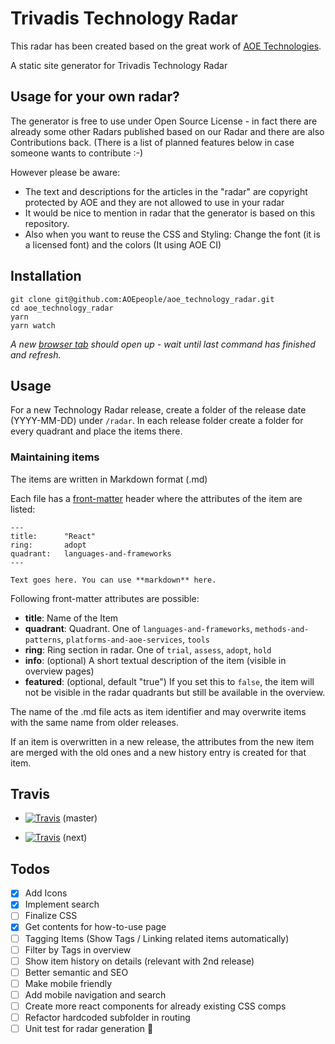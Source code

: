 # Trivadis Technology Radar

This radar has been created based on the great work of [AOE Technologies](https://github.com/TrivadisPF/aoe_technology_radar).

A static site generator for Trivadis Technology Radar

## Usage for your own radar?
The generator is free to use under Open Source License - in fact there are already some other Radars published based on our Radar and there are also Contributions back.
(There is a list of planned features below in case someone wants to contribute :-)

However please be aware:
* The text and descriptions for the articles in the "radar" are copyright protected by AOE and they are not allowed to use in your radar
* It would be nice to mention in radar that the generator is based on this repository.
* Also when you want to reuse the CSS and Styling: Change the font (it is a licensed font) and the colors (It using AOE CI)

## Installation

```
git clone git@github.com:AOEpeople/aoe_technology_radar.git
cd aoe_technology_radar
yarn
yarn watch
```

_A new [browser tab](http://127.0.0.1:8080/techradar) should open up - wait
until last command has finished and refresh._

## Usage

For a new Technology Radar release, create a folder of the release date
(YYYY-MM-DD) under `/radar`. In each release folder create a folder for every
quadrant and place the items there.

### Maintaining items

The items are written in Markdown format (.md)

Each file has a [front-matter](https://github.com/jxson/front-matter) header
where the attributes of the item are listed:

```
---
title:      "React"
ring:       adopt
quadrant:   languages-and-frameworks
---

Text goes here. You can use **markdown** here.
```

Following front-matter attributes are possible:

* **title**: Name of the Item
* **quadrant**: Quadrant. One of `languages-and-frameworks`,
  `methods-and-patterns`, `platforms-and-aoe-services`, `tools`
* **ring**: Ring section in radar. One of `trial`, `assess`, `adopt`, `hold`
* **info**: (optional) A short textual description of the item (visible in
  overview pages)
* **featured**: (optional, default "true") If you set this to `false`, the item
  will not be visible in the radar quadrants but still be available in the overview.

The name of the .md file acts as item identifier and may overwrite items with
the same name from older releases.

If an item is overwritten in a new release, the attributes from the new item are
merged with the old ones and a new history entry is created for that item.

## Travis

* [![Travis](https://api.travis-ci.org/AOEpeople/aoe_technology_radar.svg?branch=master)](https://travis-ci.org/AOEpeople/aoe_technology_radar/)
  (master)

* [![Travis](https://api.travis-ci.org/AOEpeople/aoe_technology_radar.svg?branch=next)](https://travis-ci.org/AOEpeople/aoe_technology_radar/)
  (next)

## Todos

* [x] Add Icons
* [x] Implement search
* [ ] Finalize CSS
* [x] Get contents for how-to-use page
* [ ] Tagging Items (Show Tags / Linking related items automatically)
* [ ] Filter by Tags in overview
* [ ] Show item history on details (relevant with 2nd release)
* [ ] Better semantic and SEO
* [ ] Make mobile friendly
* [ ] Add mobile navigation and search
* [ ] Create more react components for already existing CSS comps
* [ ] Refactor hardcoded subfolder in routing
* [ ] Unit test for radar generation :see_no_evil:
